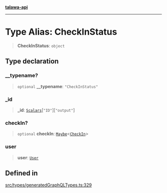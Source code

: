 [**talawa-api**](../../../README.md)

***

# Type Alias: CheckInStatus

> **CheckInStatus**: `object`

## Type declaration

### \_\_typename?

> `optional` **\_\_typename**: `"CheckInStatus"`

### \_id

> **\_id**: [`Scalars`](Scalars.md)\[`"ID"`\]\[`"output"`\]

### checkIn?

> `optional` **checkIn**: [`Maybe`](Maybe.md)\<[`CheckIn`](CheckIn.md)\>

### user

> **user**: [`User`](User.md)

## Defined in

[src/types/generatedGraphQLTypes.ts:329](https://github.com/Suyash878/talawa-api/blob/e4413cec641a837926071678fed3c7f67234e31e/src/types/generatedGraphQLTypes.ts#L329)
